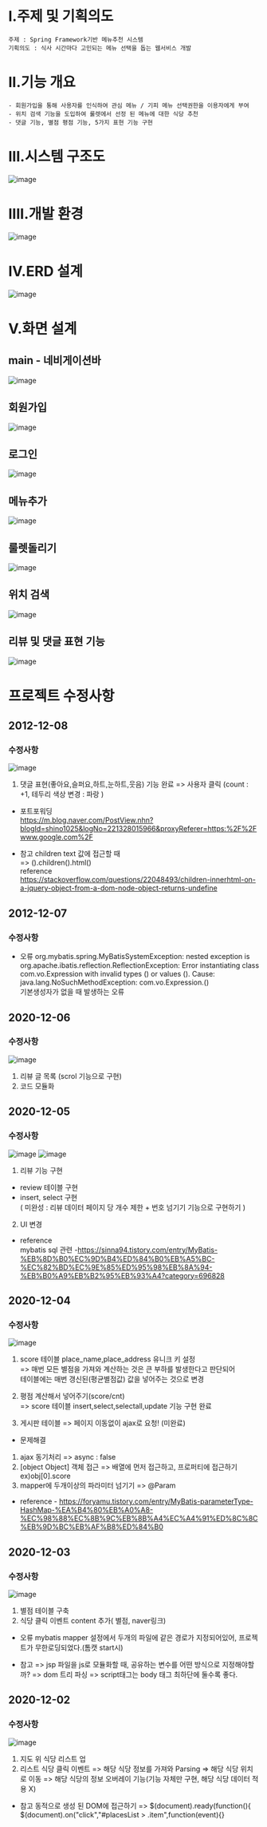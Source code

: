 # I.주제 및 기획의도

```
주제 : Spring Framework기반 메뉴추천 시스템
기획의도 : 식사 시간마다 고민되는 메뉴 선택을 돕는 웹서비스 개발
```

# II.기능 개요
```
- 회원가입을 통해 사용자를 인식하여 관심 메뉴 / 기피 메뉴 선택권한을 이용자에게 부여
- 위치 검색 기능을 도입하여 룰렛에서 선정 된 메뉴에 대한 식당 추천
- 댓글 기능, 별점 평점 기능, 5가지 표현 기능 구현
```

# III.시스템 구조도
![image](https://user-images.githubusercontent.com/49560745/101629531-d9ca8180-3a64-11eb-9787-5cfe40075abd.png)

# IIII.개발 환경
![image](https://user-images.githubusercontent.com/49560745/101629583-efd84200-3a64-11eb-9793-8a3312ee1664.png)

# IV.ERD 설계
![image](https://user-images.githubusercontent.com/49560745/101631109-2dd66580-3a67-11eb-8ee2-5a6c955b6d58.png)

# V.화면 설계
## main - 네비게이션바
![image](https://user-images.githubusercontent.com/49560745/101631569-e56b7780-3a67-11eb-8841-f1237112aaa9.png)

## 회원가입
![image](https://user-images.githubusercontent.com/49560745/101631642-046a0980-3a68-11eb-86f7-a9970b52fa7a.png)

## 로그인
![image](https://user-images.githubusercontent.com/49560745/101631612-f4522a00-3a67-11eb-920e-a5bca6ef3af9.png)

## 메뉴추가
![image](https://user-images.githubusercontent.com/49560745/101631717-26638c00-3a68-11eb-9066-9d6291afc9d6.png)

## 룰렛돌리기
![image](https://user-images.githubusercontent.com/49560745/101631860-63c81980-3a68-11eb-820b-9bd412e98bb2.png)

## 위치 검색
![image](https://user-images.githubusercontent.com/49560745/101631896-74788f80-3a68-11eb-9260-2cacc51facf3.png)

## 리뷰 및 댓글 표현 기능
![image](https://user-images.githubusercontent.com/49560745/101631953-865a3280-3a68-11eb-9814-5251fb7777da.png)


# 프로젝트 수정사항

## 2012-12-08
### 수정사항

![image](https://user-images.githubusercontent.com/49560745/101429035-48182280-3945-11eb-8d9d-608ababe108f.png)


1) 댓글 표현(좋아요,슬퍼요,하트,눈하트,웃음) 기능 완료 => 사용자 클릭 (count : +1, 테두리 색상 변경 : 파랑 )

- 포트포워딩  
https://m.blog.naver.com/PostView.nhn?blogId=shino1025&logNo=221328015966&proxyReferer=https:%2F%2Fwww.google.com%2F

- 참고
children text 값에 접근할 때  
=> ().children().html()  
reference  
https://stackoverflow.com/questions/22048493/children-innerhtml-on-a-jquery-object-from-a-dom-node-object-returns-undefine

## 2012-12-07
### 수정사항

* 오류
org.mybatis.spring.MyBatisSystemException: nested exception is org.apache.ibatis.reflection.ReflectionException: Error instantiating class com.vo.Expression with invalid types () or values (). Cause: java.lang.NoSuchMethodException: com.vo.Expression.<init>()  
기본생성자가 없을 때 발생하는 오류
	

## 2020-12-06
### 수정사항

![image](https://user-images.githubusercontent.com/49560745/101281044-44cf4a80-3810-11eb-830a-4b073777031c.png)

1) 리뷰 글 목록 (scrol 기능으로 구현)
2) 코드 모듈화

## 2020-12-05
### 수정사항

![image](https://user-images.githubusercontent.com/49560745/101243135-834a0400-3741-11eb-9eb0-1bfd0d7dd092.png)
![image](https://user-images.githubusercontent.com/49560745/101243147-9361e380-3741-11eb-8244-9c8f8f1cfe82.png)


1) 리뷰 기능 구현  
- review 테이블 구현  
- insert, select 구현   
( 미완성 : 리뷰 데이터 페이지 당 개수 제한 + 번호 넘기기 기능으로 구현하기 )
2) UI 변경


- reference   
mybatis sql 관련 -https://sinna94.tistory.com/entry/MyBatis-%EB%8D%B0%EC%9D%B4%ED%84%B0%EB%A5%BC-%EC%82%BD%EC%9E%85%ED%95%98%EB%8A%94-%EB%B0%A9%EB%B2%95%EB%93%A4?category=696828

## 2020-12-04
### 수정사항

![image](https://user-images.githubusercontent.com/49560745/101140234-0aba4900-3656-11eb-83b9-2d65f5004731.png)



1) score 테이블 place_name,place_address 유니크 키 설정  
=> 매번 모든 별점을 가져와 계산하는 것은 큰 부하를 발생한다고 판단되어  
테이블에는 매번 갱신된(평균별점값) 값을 넣어주는 것으로 변경
  
2) 평점 계산해서 넣어주기(score/cnt)  
=> score 테이블 insert,select,selectall,update 기능 구현 완료  
  
3) 게시판 테이블 => 페이지 이동없이 ajax로 요청! (미완료)

* 문제해결
1) ajax 동기처리 => async : false
2) [object Object] 객체 접근 => 배열에 먼저 접근하고, 프로퍼티에 접근하기 ex)obj[0].score
3) mapper에 두개이상의 파라미터 넘기기 => @Param  
- reference - https://foryamu.tistory.com/entry/MyBatis-parameterType-HashMap-%EA%B4%80%EB%A0%A8-%EC%98%88%EC%8B%9C%EB%8B%A4%EC%A4%91%ED%8C%8C%EB%9D%BC%EB%AF%B8%ED%84%B0  

## 2020-12-03
### 수정사항

![image](https://user-images.githubusercontent.com/49560745/101140619-8ae0ae80-3656-11eb-9b08-6418a33adb72.png)




1) 별점 테이블 구축
2) 식당 클릭 이벤트 content 추가( 별점, naver링크)

* 오류
mybatis mapper 설정에서
두개의 파일에 같은 경로가 지정되어있어, 프로젝트가 무한로딩되었다.(톰캣 start시)
<mapper namespace="com.mapper.scoreMapper">

* 참고
=> jsp 파일을 js로 모듈화할 때, 공유하는 변수를 어떤 방식으로 지정해야할까?
=> dom 트리 파싱 => script태그는 body 태그 최하단에 둘수록 좋다.

## 2020-12-02
### 수정사항

![image](https://user-images.githubusercontent.com/49560745/100887421-4d660f00-34f8-11eb-8c57-31412d69cc95.png)

1) 지도 위 식당 리스트 업
2) 리스트 식당 클릭 이벤트
=> 해당 식당 정보를 가져와 Parsing
=> 해당 식당 위치로 이동
=> 해당 식당의 정보 오버레이 기능(기능 자체만 구현, 해당 식당 데이터 적용 X)



* 참고
동적으로 생성 된 DOM에 접근하기
=> $(document).ready(function(){
			          $(document).on("click","#placesList > .item",function(event){}

